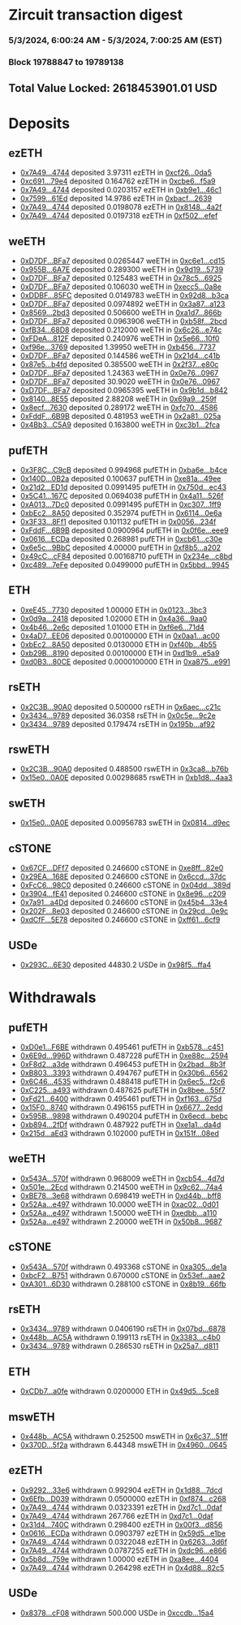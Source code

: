 # Zircuit transaction digest
### 5/3/2024, 6:00:24 AM - 5/3/2024, 7:00:25 AM (EST)
### Block 19788847 to 19789138

## Total Value Locked: 2618453901.01 USD

# Deposits
## ezETH
- [0x7A49...4744](https://etherscan.io/address/0x7A493Be5c2ce014cD049Bf178a1ac0Db1B434744) deposited 3.97311 ezETH in [0xcf26...0da5](https://etherscan.io/tx/0x7A493Be5c2ce014cD049Bf178a1ac0Db1B434744)
- [0xc691...79e4](https://etherscan.io/address/0xc69108f61b36B30Afc485658C00B6F78C99579e4) deposited 0.164762 ezETH in [0xcbe6...f5a9](https://etherscan.io/tx/0xc69108f61b36B30Afc485658C00B6F78C99579e4)
- [0x7A49...4744](https://etherscan.io/address/0x7A493Be5c2ce014cD049Bf178a1ac0Db1B434744) deposited 0.0203157 ezETH in [0xb9e1...46c1](https://etherscan.io/tx/0x7A493Be5c2ce014cD049Bf178a1ac0Db1B434744)
- [0x7599...61Ed](https://etherscan.io/address/0x75995A619Edb90Fe27a061bA4EE04f5674a461Ed) deposited 14.9786 ezETH in [0xbacf...2639](https://etherscan.io/tx/0x75995A619Edb90Fe27a061bA4EE04f5674a461Ed)
- [0x7A49...4744](https://etherscan.io/address/0x7A493Be5c2ce014cD049Bf178a1ac0Db1B434744) deposited 0.0198078 ezETH in [0x8148...4a2f](https://etherscan.io/tx/0x7A493Be5c2ce014cD049Bf178a1ac0Db1B434744)
- [0x7A49...4744](https://etherscan.io/address/0x7A493Be5c2ce014cD049Bf178a1ac0Db1B434744) deposited 0.0197318 ezETH in [0xf502...efef](https://etherscan.io/tx/0x7A493Be5c2ce014cD049Bf178a1ac0Db1B434744)
## weETH
- [0xD7DF...BFa7](https://etherscan.io/address/0xD7DF7E085214743530afF339aFC420c7c720BFa7) deposited 0.0265447 weETH in [0xc6e1...cd15](https://etherscan.io/tx/0xD7DF7E085214743530afF339aFC420c7c720BFa7)
- [0x955B...6A7E](https://etherscan.io/address/0x955Bb2eBFbec55A5E78F08A8c51c7D3eBFc76A7E) deposited 0.289300 weETH in [0x9d19...5739](https://etherscan.io/tx/0x955Bb2eBFbec55A5E78F08A8c51c7D3eBFc76A7E)
- [0xD7DF...BFa7](https://etherscan.io/address/0xD7DF7E085214743530afF339aFC420c7c720BFa7) deposited 0.125483 weETH in [0x78c5...6925](https://etherscan.io/tx/0xD7DF7E085214743530afF339aFC420c7c720BFa7)
- [0xD7DF...BFa7](https://etherscan.io/address/0xD7DF7E085214743530afF339aFC420c7c720BFa7) deposited 0.106030 weETH in [0xecc5...0a8e](https://etherscan.io/tx/0xD7DF7E085214743530afF339aFC420c7c720BFa7)
- [0xDDBF...85FC](https://etherscan.io/address/0xDDBF5054E55f512D9c739D6410ae45F22E3485FC) deposited 0.0149783 weETH in [0x92d8...b3ca](https://etherscan.io/tx/0xDDBF5054E55f512D9c739D6410ae45F22E3485FC)
- [0xD7DF...BFa7](https://etherscan.io/address/0xD7DF7E085214743530afF339aFC420c7c720BFa7) deposited 0.0974892 weETH in [0x3a87...a123](https://etherscan.io/tx/0xD7DF7E085214743530afF339aFC420c7c720BFa7)
- [0x8569...2bd3](https://etherscan.io/address/0x8569Bdf19A2edcD152139c393297F73E688D2bd3) deposited 0.506600 weETH in [0xa1d7...866b](https://etherscan.io/tx/0x8569Bdf19A2edcD152139c393297F73E688D2bd3)
- [0xD7DF...BFa7](https://etherscan.io/address/0xD7DF7E085214743530afF339aFC420c7c720BFa7) deposited 0.0963906 weETH in [0xb58f...2bcd](https://etherscan.io/tx/0xD7DF7E085214743530afF339aFC420c7c720BFa7)
- [0xfB34...68D8](https://etherscan.io/address/0xfB34992d7D8c0Cc2a8f761c5D0e73c4eff0068D8) deposited 0.212000 weETH in [0x6c26...e74c](https://etherscan.io/tx/0xfB34992d7D8c0Cc2a8f761c5D0e73c4eff0068D8)
- [0xFDeA...812F](https://etherscan.io/address/0xFDeAb73F71f9e2A523EB793fDDa8F70d3475812F) deposited 0.240976 weETH in [0x5e66...10f0](https://etherscan.io/tx/0xFDeAb73F71f9e2A523EB793fDDa8F70d3475812F)
- [0xf96e...3769](https://etherscan.io/address/0xf96eD44FFd3FD90FF92f09b00a3ada4567Ca3769) deposited 1.39950 weETH in [0xb456...7737](https://etherscan.io/tx/0xf96eD44FFd3FD90FF92f09b00a3ada4567Ca3769)
- [0xD7DF...BFa7](https://etherscan.io/address/0xD7DF7E085214743530afF339aFC420c7c720BFa7) deposited 0.144586 weETH in [0x21d4...c41b](https://etherscan.io/tx/0xD7DF7E085214743530afF339aFC420c7c720BFa7)
- [0x87e5...b4fd](https://etherscan.io/address/0x87e5CEF8fA0fC1e67B424B2EbbF4D04EB70eb4fd) deposited 0.385500 weETH in [0x2f37...e80c](https://etherscan.io/tx/0x87e5CEF8fA0fC1e67B424B2EbbF4D04EB70eb4fd)
- [0xD7DF...BFa7](https://etherscan.io/address/0xD7DF7E085214743530afF339aFC420c7c720BFa7) deposited 1.24363 weETH in [0x0e76...0967](https://etherscan.io/tx/0xD7DF7E085214743530afF339aFC420c7c720BFa7)
- [0xD7DF...BFa7](https://etherscan.io/address/0xD7DF7E085214743530afF339aFC420c7c720BFa7) deposited 30.9020 weETH in [0x0e76...0967](https://etherscan.io/tx/0xD7DF7E085214743530afF339aFC420c7c720BFa7)
- [0xD7DF...BFa7](https://etherscan.io/address/0xD7DF7E085214743530afF339aFC420c7c720BFa7) deposited 0.0965395 weETH in [0x9b1d...b842](https://etherscan.io/tx/0xD7DF7E085214743530afF339aFC420c7c720BFa7)
- [0x8140...8E55](https://etherscan.io/address/0x8140BD3ab6fea26c211df39CAaC2644dc51D8E55) deposited 2.88208 weETH in [0x69a9...259f](https://etherscan.io/tx/0x8140BD3ab6fea26c211df39CAaC2644dc51D8E55)
- [0x8ecf...7630](https://etherscan.io/address/0x8ecf248aB0616513785637A26a08977DcF337630) deposited 0.289172 weETH in [0xfc70...4586](https://etherscan.io/tx/0x8ecf248aB0616513785637A26a08977DcF337630)
- [0xFddF...6B9B](https://etherscan.io/address/0xFddF3adDef7afe85C5b3e0AdF737705C86456B9B) deposited 0.481953 weETH in [0x2a81...025a](https://etherscan.io/tx/0xFddF3adDef7afe85C5b3e0AdF737705C86456B9B)
- [0x4Bb3...C5A9](https://etherscan.io/address/0x4Bb38a7d8748B6A1BbDC7703745868cEa880C5A9) deposited 0.163800 weETH in [0xc3b1...2fca](https://etherscan.io/tx/0x4Bb38a7d8748B6A1BbDC7703745868cEa880C5A9)
## pufETH
- [0x3F8C...C9cB](https://etherscan.io/address/0x3F8CafF0ded564256471E8BcBe4E69e1306EC9cB) deposited 0.994968 pufETH in [0xba6e...b4ce](https://etherscan.io/tx/0x3F8CafF0ded564256471E8BcBe4E69e1306EC9cB)
- [0x140D...0B2a](https://etherscan.io/address/0x140D7B534eeAc0717f573EDe41289824Af710B2a) deposited 0.100637 pufETH in [0xe81a...49ee](https://etherscan.io/tx/0x140D7B534eeAc0717f573EDe41289824Af710B2a)
- [0x21d2...ED1d](https://etherscan.io/address/0x21d27730aa29df0dA9331fDaFF520f597587ED1d) deposited 0.0991495 pufETH in [0x750d...ec43](https://etherscan.io/tx/0x21d27730aa29df0dA9331fDaFF520f597587ED1d)
- [0x5C41...167C](https://etherscan.io/address/0x5C41e4c459D55C7353dF19cE574248CBFbD7167C) deposited 0.0694038 pufETH in [0x4a11...526f](https://etherscan.io/tx/0x5C41e4c459D55C7353dF19cE574248CBFbD7167C)
- [0xA013...7Dc0](https://etherscan.io/address/0xA01383161C0b4e56A82d220dA5F86ec67f917Dc0) deposited 0.0991495 pufETH in [0xc307...1ff9](https://etherscan.io/tx/0xA01383161C0b4e56A82d220dA5F86ec67f917Dc0)
- [0xbEc2...8A50](https://etherscan.io/address/0xbEc21B2649C545E442a213b4fC8C19e914538A50) deposited 0.352974 pufETH in [0x6114...0e6a](https://etherscan.io/tx/0xbEc21B2649C545E442a213b4fC8C19e914538A50)
- [0x3F33...8Ff1](https://etherscan.io/address/0x3F3375619f977b2CB825853bFf8e1C27757a8Ff1) deposited 0.101132 pufETH in [0x0056...234f](https://etherscan.io/tx/0x3F3375619f977b2CB825853bFf8e1C27757a8Ff1)
- [0xFddF...6B9B](https://etherscan.io/address/0xFddF3adDef7afe85C5b3e0AdF737705C86456B9B) deposited 0.0900964 pufETH in [0x0f6e...eee9](https://etherscan.io/tx/0xFddF3adDef7afe85C5b3e0AdF737705C86456B9B)
- [0x0616...ECDa](https://etherscan.io/address/0x06166647DE6a661e52bc26d50B17ee8f95a0ECDa) deposited 0.268981 pufETH in [0xcb61...c30e](https://etherscan.io/tx/0x06166647DE6a661e52bc26d50B17ee8f95a0ECDa)
- [0x6e5c...9BbC](https://etherscan.io/address/0x6e5cB80Dc2a66A31A3cC0Ee731E12815Fbb19BbC) deposited 4.00000 pufETH in [0xf8b5...a202](https://etherscan.io/tx/0x6e5cB80Dc2a66A31A3cC0Ee731E12815Fbb19BbC)
- [0x49cC...cF84](https://etherscan.io/address/0x49cC048D0CD136d28D6Ca929a6a55e45fB4ecF84) deposited 0.00168710 pufETH in [0x234e...c8bd](https://etherscan.io/tx/0x49cC048D0CD136d28D6Ca929a6a55e45fB4ecF84)
- [0xc489...7eFe](https://etherscan.io/address/0xc48973f9E6C4C4532Ac76D3CE4c6d94b571f7eFe) deposited 0.0499000 pufETH in [0x5bbd...9945](https://etherscan.io/tx/0xc48973f9E6C4C4532Ac76D3CE4c6d94b571f7eFe)
## ETH
- [0xeE45...7730](https://etherscan.io/address/0xeE45E4Ed59E707B45a1837F7e4647aF1801c7730) deposited 1.00000 ETH in [0x0123...3bc3](https://etherscan.io/tx/0xeE45E4Ed59E707B45a1837F7e4647aF1801c7730)
- [0x0d9a...2418](https://etherscan.io/address/0x0d9a6c47c4B471b5b4Cecc4BBd1C5F99a0112418) deposited 1.02000 ETH in [0x4a36...9aa0](https://etherscan.io/tx/0x0d9a6c47c4B471b5b4Cecc4BBd1C5F99a0112418)
- [0x4b46...2e6c](https://etherscan.io/address/0x4b463a48C299A0D8C21708e800E14b8FE4992e6c) deposited 1.01000 ETH in [0xf6e6...71d4](https://etherscan.io/tx/0x4b463a48C299A0D8C21708e800E14b8FE4992e6c)
- [0x4aD7...EE06](https://etherscan.io/address/0x4aD765201D028B8116B4Cf32E65edd46De51EE06) deposited 0.00100000 ETH in [0x0aa1...ac00](https://etherscan.io/tx/0x4aD765201D028B8116B4Cf32E65edd46De51EE06)
- [0xbEc2...8A50](https://etherscan.io/address/0xbEc21B2649C545E442a213b4fC8C19e914538A50) deposited 0.0130000 ETH in [0xf40b...4b55](https://etherscan.io/tx/0xbEc21B2649C545E442a213b4fC8C19e914538A50)
- [0xb29B...8190](https://etherscan.io/address/0xb29B3487173FADD0aca1991a2Ff79e5985c98190) deposited 0.00100000 ETH in [0xd1b9...e5a9](https://etherscan.io/tx/0xb29B3487173FADD0aca1991a2Ff79e5985c98190)
- [0xd0B3...80CE](https://etherscan.io/address/0xd0B3F8B67B39Aa34217F57D4999AA68cF2b380CE) deposited 0.0000100000 ETH in [0xa875...e991](https://etherscan.io/tx/0xd0B3F8B67B39Aa34217F57D4999AA68cF2b380CE)
## rsETH
- [0x2C3B...90A0](https://etherscan.io/address/0x2C3BcaFA31DDE5C1ADCFA8B358fDD75B996290A0) deposited 0.500000 rsETH in [0x6aec...c21c](https://etherscan.io/tx/0x2C3BcaFA31DDE5C1ADCFA8B358fDD75B996290A0)
- [0x3434...9789](https://etherscan.io/address/0x34349c5569e7B846c3558961552D2202760A9789) deposited 36.0358 rsETH in [0x0c5e...9c2e](https://etherscan.io/tx/0x34349c5569e7B846c3558961552D2202760A9789)
- [0x3434...9789](https://etherscan.io/address/0x34349c5569e7B846c3558961552D2202760A9789) deposited 0.179474 rsETH in [0x195b...af92](https://etherscan.io/tx/0x34349c5569e7B846c3558961552D2202760A9789)
## rswETH
- [0x2C3B...90A0](https://etherscan.io/address/0x2C3BcaFA31DDE5C1ADCFA8B358fDD75B996290A0) deposited 0.488500 rswETH in [0x3ca8...b76b](https://etherscan.io/tx/0x2C3BcaFA31DDE5C1ADCFA8B358fDD75B996290A0)
- [0x15e0...0A0E](https://etherscan.io/address/0x15e07068630224A67bf75A17ea18cE2409f50A0E) deposited 0.00298685 rswETH in [0xb1d8...4aa3](https://etherscan.io/tx/0x15e07068630224A67bf75A17ea18cE2409f50A0E)
## swETH
- [0x15e0...0A0E](https://etherscan.io/address/0x15e07068630224A67bf75A17ea18cE2409f50A0E) deposited 0.00956783 swETH in [0x0814...d9ec](https://etherscan.io/tx/0x15e07068630224A67bf75A17ea18cE2409f50A0E)
## cSTONE
- [0x67CF...DFf7](https://etherscan.io/address/0x67CFC86cf2E9B2946fd19a8De736A1C224DeDFf7) deposited 0.246600 cSTONE in [0xe8ff...82e0](https://etherscan.io/tx/0x67CFC86cf2E9B2946fd19a8De736A1C224DeDFf7)
- [0x29EA...168E](https://etherscan.io/address/0x29EA0F076811AA0eF9B370c6285Cc8b92148168E) deposited 0.246600 cSTONE in [0x6ccd...37dc](https://etherscan.io/tx/0x29EA0F076811AA0eF9B370c6285Cc8b92148168E)
- [0xFcC6...98C0](https://etherscan.io/address/0xFcC64c7D6bD836707Ff94b94C1ED5eA6573498C0) deposited 0.246600 cSTONE in [0x04dd...389d](https://etherscan.io/tx/0xFcC64c7D6bD836707Ff94b94C1ED5eA6573498C0)
- [0x3904...fE41](https://etherscan.io/address/0x3904D02B490437a3E7749b3a50aC7ddf97C7fE41) deposited 0.246600 cSTONE in [0x8e96...c209](https://etherscan.io/tx/0x3904D02B490437a3E7749b3a50aC7ddf97C7fE41)
- [0x7a91...a4Dd](https://etherscan.io/address/0x7a91E166815Ac0a7884C1c19d3211d525BEaa4Dd) deposited 0.246600 cSTONE in [0x45b4...33e4](https://etherscan.io/tx/0x7a91E166815Ac0a7884C1c19d3211d525BEaa4Dd)
- [0x202F...8e03](https://etherscan.io/address/0x202F74cB05B70B760C6a3772141CC0cD357f8e03) deposited 0.246600 cSTONE in [0x29cd...0e9c](https://etherscan.io/tx/0x202F74cB05B70B760C6a3772141CC0cD357f8e03)
- [0xdCfF...5E78](https://etherscan.io/address/0xdCfF4a6Bf3D0a73655ce671F9810610AF6C05E78) deposited 0.246600 cSTONE in [0xff61...6cf9](https://etherscan.io/tx/0xdCfF4a6Bf3D0a73655ce671F9810610AF6C05E78)
## USDe
- [0x293C...6E30](https://etherscan.io/address/0x293C6937D8D82e05B01335F7B33FBA0c8e256E30) deposited 44830.2 USDe in [0x98f5...ffa4](https://etherscan.io/tx/0x293C6937D8D82e05B01335F7B33FBA0c8e256E30)
# Withdrawals
## pufETH
- [0xD0e1...F6BE](https://etherscan.io/address/0xD0e156EF159E9483A9551c2D37F075AEF1DdF6BE) withdrawn 0.495461 pufETH in [0xb578...c451](https://etherscan.io/tx/0xD0e156EF159E9483A9551c2D37F075AEF1DdF6BE)
- [0x6E9d...996D](https://etherscan.io/address/0x6E9dA07212e3BfC8E326a515050f38C4b108996D) withdrawn 0.487228 pufETH in [0xe88c...2594](https://etherscan.io/tx/0x6E9dA07212e3BfC8E326a515050f38C4b108996D)
- [0xF8d2...a3de](https://etherscan.io/address/0xF8d24b4509C639fFBeD6ed4101708B73f64ca3de) withdrawn 0.496453 pufETH in [0x2bad...8b3f](https://etherscan.io/tx/0xF8d24b4509C639fFBeD6ed4101708B73f64ca3de)
- [0xB803...3393](https://etherscan.io/address/0xB803426685ddb09Af1A924B57DB5f23A087E3393) withdrawn 0.494767 pufETH in [0x30b6...6562](https://etherscan.io/tx/0xB803426685ddb09Af1A924B57DB5f23A087E3393)
- [0x6C46...4535](https://etherscan.io/address/0x6C462648029f8BC77Ccd4769b242D01d48fE4535) withdrawn 0.488418 pufETH in [0x6ec5...f2c6](https://etherscan.io/tx/0x6C462648029f8BC77Ccd4769b242D01d48fE4535)
- [0xC225...a493](https://etherscan.io/address/0xC225c6f0bDE3336cbFcD4c857a23f15CDb31a493) withdrawn 0.487625 pufETH in [0x8bee...55f7](https://etherscan.io/tx/0xC225c6f0bDE3336cbFcD4c857a23f15CDb31a493)
- [0xFd21...6400](https://etherscan.io/address/0xFd21Ef2e0356ea7d8947863914fc5f5B32d66400) withdrawn 0.495461 pufETH in [0xf163...675d](https://etherscan.io/tx/0xFd21Ef2e0356ea7d8947863914fc5f5B32d66400)
- [0x15F0...8740](https://etherscan.io/address/0x15F0Fd65266f9962316b427C30aa947dDbfB8740) withdrawn 0.496155 pufETH in [0x6677...2edd](https://etherscan.io/tx/0x15F0Fd65266f9962316b427C30aa947dDbfB8740)
- [0x595B...9898](https://etherscan.io/address/0x595B295d019c9cEf27b39217f301e357a5Ff9898) withdrawn 0.490204 pufETH in [0x6ecd...bebc](https://etherscan.io/tx/0x595B295d019c9cEf27b39217f301e357a5Ff9898)
- [0xb894...2fDf](https://etherscan.io/address/0xb8947Fe6588253915be68635fE04c258F9B52fDf) withdrawn 0.487922 pufETH in [0xe1a1...da4d](https://etherscan.io/tx/0xb8947Fe6588253915be68635fE04c258F9B52fDf)
- [0x215d...aEd3](https://etherscan.io/address/0x215d2bA7e121fF8FFf7B90337d69f1cbBbDaaEd3) withdrawn 0.102000 pufETH in [0x151f...08ed](https://etherscan.io/tx/0x215d2bA7e121fF8FFf7B90337d69f1cbBbDaaEd3)
## weETH
- [0x543A...570f](https://etherscan.io/address/0x543A20D2feB46d8A6E54Ce8d79bDe749cc76570f) withdrawn 0.968009 weETH in [0xcb54...4d7d](https://etherscan.io/tx/0x543A20D2feB46d8A6E54Ce8d79bDe749cc76570f)
- [0x501e...2Ecd](https://etherscan.io/address/0x501e7f02DF49e521f1510De65B00aD566A652Ecd) withdrawn 0.214500 weETH in [0x9c62...74a4](https://etherscan.io/tx/0x501e7f02DF49e521f1510De65B00aD566A652Ecd)
- [0xBE78...3e68](https://etherscan.io/address/0xBE785fE0817a200ae06b64EC8CA85286f3113e68) withdrawn 0.698419 weETH in [0xd44b...bff8](https://etherscan.io/tx/0xBE785fE0817a200ae06b64EC8CA85286f3113e68)
- [0x52Aa...e497](https://etherscan.io/address/0x52Aa899454998Be5b000Ad077a46Bbe360F4e497) withdrawn 10.0000 weETH in [0xac02...0d01](https://etherscan.io/tx/0x52Aa899454998Be5b000Ad077a46Bbe360F4e497)
- [0x52Aa...e497](https://etherscan.io/address/0x52Aa899454998Be5b000Ad077a46Bbe360F4e497) withdrawn 1.50000 weETH in [0xedbb...a110](https://etherscan.io/tx/0x52Aa899454998Be5b000Ad077a46Bbe360F4e497)
- [0x52Aa...e497](https://etherscan.io/address/0x52Aa899454998Be5b000Ad077a46Bbe360F4e497) withdrawn 2.20000 weETH in [0x50b8...9687](https://etherscan.io/tx/0x52Aa899454998Be5b000Ad077a46Bbe360F4e497)
## cSTONE
- [0x543A...570f](https://etherscan.io/address/0x543A20D2feB46d8A6E54Ce8d79bDe749cc76570f) withdrawn 0.493368 cSTONE in [0xa305...de1a](https://etherscan.io/tx/0x543A20D2feB46d8A6E54Ce8d79bDe749cc76570f)
- [0xbcF2...B751](https://etherscan.io/address/0xbcF2Db3cc63dd7D754b814B8B5eB21DA9e03B751) withdrawn 0.670000 cSTONE in [0x53ef...aae2](https://etherscan.io/tx/0xbcF2Db3cc63dd7D754b814B8B5eB21DA9e03B751)
- [0xA301...6D30](https://etherscan.io/address/0xA3010C2e331e1A792714eD2C15A68F0756896D30) withdrawn 0.288100 cSTONE in [0x8b19...66fb](https://etherscan.io/tx/0xA3010C2e331e1A792714eD2C15A68F0756896D30)
## rsETH
- [0x3434...9789](https://etherscan.io/address/0x34349c5569e7B846c3558961552D2202760A9789) withdrawn 0.0406190 rsETH in [0x07bd...6878](https://etherscan.io/tx/0x34349c5569e7B846c3558961552D2202760A9789)
- [0x448b...AC5A](https://etherscan.io/address/0x448b24147c581cE1C79cDF62d62d872F3C77AC5A) withdrawn 0.199113 rsETH in [0x3383...c4b0](https://etherscan.io/tx/0x448b24147c581cE1C79cDF62d62d872F3C77AC5A)
- [0x3434...9789](https://etherscan.io/address/0x34349c5569e7B846c3558961552D2202760A9789) withdrawn 0.286530 rsETH in [0x25a7...d811](https://etherscan.io/tx/0x34349c5569e7B846c3558961552D2202760A9789)
## ETH
- [0xCDb7...a0fe](https://etherscan.io/address/0xCDb73594D9CAbeaE9255eF3eBDA3e99286fda0fe) withdrawn 0.0200000 ETH in [0x49d5...5ce8](https://etherscan.io/tx/0xCDb73594D9CAbeaE9255eF3eBDA3e99286fda0fe)
## mswETH
- [0x448b...AC5A](https://etherscan.io/address/0x448b24147c581cE1C79cDF62d62d872F3C77AC5A) withdrawn 0.252500 mswETH in [0x6c37...51ff](https://etherscan.io/tx/0x448b24147c581cE1C79cDF62d62d872F3C77AC5A)
- [0x370D...5f2a](https://etherscan.io/address/0x370D72BD11EcBc9535D07c0CA969CCb6B2485f2a) withdrawn 6.44348 mswETH in [0x4960...0645](https://etherscan.io/tx/0x370D72BD11EcBc9535D07c0CA969CCb6B2485f2a)
## ezETH
- [0x9292...33e6](https://etherscan.io/address/0x9292abe9AD650eb5d643Eb71ed4f1228C58433e6) withdrawn 0.992904 ezETH in [0x1d88...7dcd](https://etherscan.io/tx/0x9292abe9AD650eb5d643Eb71ed4f1228C58433e6)
- [0x6Efb...D039](https://etherscan.io/address/0x6Efb9a519b49a0CF4eA4025C3AbbB9F62a90D039) withdrawn 0.0500000 ezETH in [0xf874...c268](https://etherscan.io/tx/0x6Efb9a519b49a0CF4eA4025C3AbbB9F62a90D039)
- [0x7A49...4744](https://etherscan.io/address/0x7A493Be5c2ce014cD049Bf178a1ac0Db1B434744) withdrawn 0.0323391 ezETH in [0xd7c1...0daf](https://etherscan.io/tx/0x7A493Be5c2ce014cD049Bf178a1ac0Db1B434744)
- [0x7A49...4744](https://etherscan.io/address/0x7A493Be5c2ce014cD049Bf178a1ac0Db1B434744) withdrawn 267.766 ezETH in [0xd7c1...0daf](https://etherscan.io/tx/0x7A493Be5c2ce014cD049Bf178a1ac0Db1B434744)
- [0x31d4...740C](https://etherscan.io/address/0x31d4DCc55AbF901ace6E18188151113B9971740C) withdrawn 0.298400 ezETH in [0x00f3...d856](https://etherscan.io/tx/0x31d4DCc55AbF901ace6E18188151113B9971740C)
- [0x0616...ECDa](https://etherscan.io/address/0x06166647DE6a661e52bc26d50B17ee8f95a0ECDa) withdrawn 0.0903797 ezETH in [0x59d5...e1be](https://etherscan.io/tx/0x06166647DE6a661e52bc26d50B17ee8f95a0ECDa)
- [0x7A49...4744](https://etherscan.io/address/0x7A493Be5c2ce014cD049Bf178a1ac0Db1B434744) withdrawn 0.0322048 ezETH in [0x6263...3d6f](https://etherscan.io/tx/0x7A493Be5c2ce014cD049Bf178a1ac0Db1B434744)
- [0x7A49...4744](https://etherscan.io/address/0x7A493Be5c2ce014cD049Bf178a1ac0Db1B434744) withdrawn 0.0787255 ezETH in [0xdc96...e866](https://etherscan.io/tx/0x7A493Be5c2ce014cD049Bf178a1ac0Db1B434744)
- [0x5b8d...759e](https://etherscan.io/address/0x5b8d2E6BA38EDfa4c20D4F30c0F76E64Dee0759e) withdrawn 1.00000 ezETH in [0xa8ee...4404](https://etherscan.io/tx/0x5b8d2E6BA38EDfa4c20D4F30c0F76E64Dee0759e)
- [0x7A49...4744](https://etherscan.io/address/0x7A493Be5c2ce014cD049Bf178a1ac0Db1B434744) withdrawn 0.264298 ezETH in [0x4d88...82c5](https://etherscan.io/tx/0x7A493Be5c2ce014cD049Bf178a1ac0Db1B434744)
## USDe
- [0x8378...cF08](https://etherscan.io/address/0x8378931500fC9368f10dDEd625e7F49fD4F1cF08) withdrawn 500.000 USDe in [0xccdb...15a4](https://etherscan.io/tx/0x8378931500fC9368f10dDEd625e7F49fD4F1cF08)
